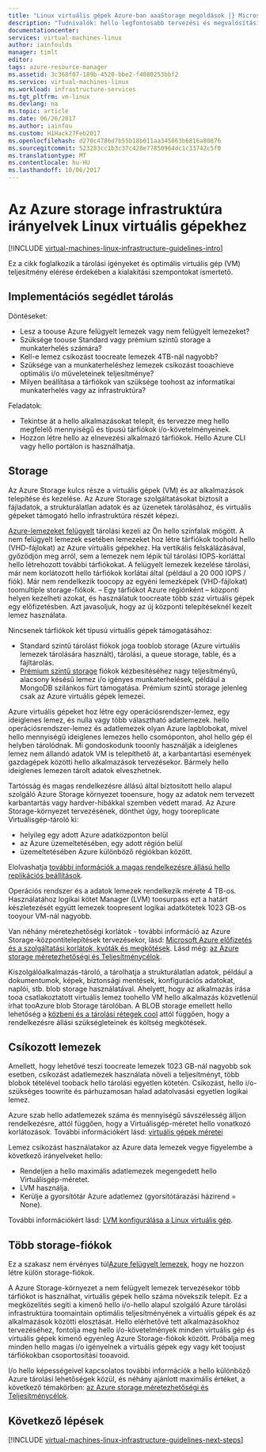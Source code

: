 ```yaml
---
title: "Linux virtuális gépek Azure-ban aaaStorage megoldások |} Microsoft Docs"
description: "Tudnivalók: hello legfontosabb tervezési és megvalósítási tárolási megoldások Azure infrastruktúra-szolgáltatásokat a telepítése."
documentationcenter: 
services: virtual-machines-linux
author: iainfoulds
manager: timlt
editor: 
tags: azure-resource-manager
ms.assetid: 3c368f07-189b-4520-bbe2-f4080253bbf2
ms.service: virtual-machines-linux
ms.workload: infrastructure-services
ms.tgt_pltfrm: vm-linux
ms.devlang: na
ms.topic: article
ms.date: 06/26/2017
ms.author: iainfou
ms.custom: H1Hack27Feb2017
ms.openlocfilehash: d270c4786d7b55b18b011aa345063b6816a80876
ms.sourcegitcommit: 523283cc1b3c37c428e77850964dc1c33742c5f0
ms.translationtype: MT
ms.contentlocale: hu-HU
ms.lasthandoff: 10/06/2017
---
```

# <a name="azure-storage-infrastructure-guidelines-for-linux-vms"></a>Az Azure storage infrastruktúra irányelvek Linux virtuális gépekhez

[!INCLUDE [virtual-machines-linux-infrastructure-guidelines-intro](../../../includes/virtual-machines-linux-infrastructure-guidelines-intro.md)]

Ez a cikk foglalkozik a tárolási igényeket és optimális virtuális gép (VM) teljesítmény elérése érdekében a kialakítási szempontokat ismertető.

## <a name="implementation-guidelines-for-storage"></a>Implementációs segédlet tárolás
Döntéseket:

* Lesz a toouse Azure felügyelt lemezek vagy nem felügyelt lemezeket?
* Szüksége toouse Standard vagy prémium szintű storage a munkaterhelés számára?
* Kell-e lemez csíkozást toocreate lemezek 4TB-nál nagyobb?
* Szüksége van a munkaterheléshez lemezek csíkozást tooachieve optimális i/o műveleteinek teljesítménye?
* Milyen beállítása a tárfiókok van szüksége toohost az informatikai munkaterhelés vagy az infrastruktúra?

Feladatok:

* Tekintse át a hello alkalmazásokat telepít, és tervezze meg hello megfelelő mennyiségű és típusú tárfiókok i/o-követelményeinek.
* Hozzon létre hello az elnevezési alkalmazó tárfiókok. Hello Azure CLI vagy hello portálon is használhatja.

## <a name="storage"></a>Storage
Az Azure Storage kulcs része a virtuális gépek (VM) és az alkalmazások telepítése és kezelése. Az Azure Storage szolgáltatásokat biztosít a fájladatok, a strukturálatlan adatok és az üzenetek tárolásához, és virtuális gépeket támogató hello infrastruktúra részét képezi.

[Azure-lemezeket felügyelt](../../storage/storage-managed-disks-overview.md) tárolási kezeli az Ön hello színfalak mögött. A nem felügyelt lemezek esetében lemezeket hoz létre tárfiókok toohold hello (VHD-fájlokat) az Azure virtuális gépekhez. Ha vertikális felskálázásával, győződjön meg arról, sem a lemezek nem lépik túl tárolási IOPS-korláttal hello létrehozott további tárfiókokat. A felügyelt lemezek kezelése tárolási, már nem korlátozott hello tárfiókok korlátai által (például a 20 000 IOPS / fiók). Már nem rendelkezik toocopy az egyéni lemezképek (VHD-fájlokat) toomultiple storage-fiókok. – Egy tárfiókot Azure régiónként – központi helyen kezelheti azokat, és használatuk toocreate több száz virtuális gépek egy előfizetésben. Azt javasoljuk, hogy az új központi telepítéseknél kezelt lemez használata.

Nincsenek tárfiókok két típusú virtuális gépek támogatásához:

* Standard szintű tárolást fiókok joga tooblob storage (Azure virtuális lemezek tárolására használt), tárolási, a queue storage, table, és a fájltárolás.
* [Prémium szintű storage](../../storage/storage-premium-storage.md) fiókok kézbesítéséhez nagy teljesítményű, alacsony késésű lemez i/o igényes munkaterhelések, például a MongoDB szilánkos fürt támogatása. Prémium szintű storage jelenleg csak az Azure virtuális gépek lemezei.

Azure virtuális gépeket hoz létre egy operációsrendszer-lemez, egy ideiglenes lemez, és nulla vagy több választható adatlemezek. hello operációsrendszer-lemez és adatlemezek olyan Azure lapblobokat, mivel hello mennyiségű ideiglenes lemezes hello csomóponton, ahol hello gép él helyben tárolódnak. Mi gondoskodunk tooonly használják a ideiglenes lemez nem állandó adatok VM is telepíthető át, a karbantartási események gazdagépek közötti hello alkalmazások tervezésekor. Bármely hello ideiglenes lemezen tárolt adatok elveszhetnek.

Tartósság és magas rendelkezésre állású által biztosított hello alapul szolgáló Azure Storage környezet tooensure, hogy az adatok nem tervezett karbantartás vagy hardver-hibákkal szemben védett marad. Az Azure Storage-környezet tervezésének, dönthet úgy, hogy tooreplicate Virtuálisgép-tároló ki:

* helyileg egy adott Azure adatközponton belül
* az Azure üzemeltetésében, egy adott régión belül
* üzemeltetésében Azure különböző régiókban között.

Elolvashatja [további információk a magas rendelkezésre állású hello replikációs beállítások](../../storage/storage-introduction.md#replication-for-durability-and-high-availability).

Operációs rendszer és a adatok lemezek rendelkezik mérete 4 TB-os. Használatához logikai kötet Manager (LVM) toosurpass ezt a határt készletezését együtt lemezek toopresent logikai adatkötetek 1023 GB-os tooyour VM-nál nagyobb.

Van néhány méretezhetőségi korlátok - további információ az Azure Storage-központitelepítések tervezésekor, lásd: [Microsoft Azure előfizetés és a szolgáltatási korlátok, kvóták és megkötések](../../azure-subscription-service-limits.md#storage-limits). Lásd még: [az Azure storage méretezhetőségi és Teljesítménycélok](../../storage/storage-scalability-targets.md).

Kiszolgálóalkalmazás-tároló, a tárolhatja a strukturálatlan adatok, például a dokumentumok, képek, biztonsági mentések, konfigurációs adatokat, naplói, stb. blob storage használatával. Ahelyett, hogy az alkalmazás írása tooa csatlakoztatott virtuális lemez toohello VM hello alkalmazás közvetlenül írhat tooAzure blob Storage tárolóban. A BLOB storage emellett hello lehetőség a [közbeni és a tárolási rétegek cool](../../storage/storage-blob-storage-tiers.md) attól függően, hogy a rendelkezésre állási szükségleteinek és költség megkötések.

## <a name="striped-disks"></a>Csíkozott lemezek
Amellett, hogy lehetővé teszi toocreate lemezek 1023 GB-nál nagyobb sok esetben, csíkozást adatlemezek használata növeli a teljesítményt, több blobok tételével tooback hello tárolási egyetlen kötetén. Csíkozást, hello i/o-szükséges toowrite és párhuzamosan halad adatolvasási egyetlen logikai lemez.

Azure szab hello adatlemezek száma és mennyiségű sávszélesség álljon rendelkezésre, attól függően, hogy a Virtuálisgép-méretet hello vonatkozó korlátozások. További információkért lásd: [virtuális gépek méretei](sizes.md)

Lemez csíkozást használatakor az Azure data lemezek vegye figyelembe a következő irányelveket hello:

* Rendeljen a hello maximális adatlemezek megengedett hello Virtuálisgép-méretet.
* LVM használja.
* Kerülje a gyorsítótár Azure adatlemez (gyorsítótárazási házirend = None).

További információkért lásd: [LVM konfigurálása a Linux virtuális gép](configure-lvm.md).

## <a name="multiple-storage-accounts"></a>Több storage-fiókok
Ez a szakasz nem érvényes túl[Azure felügyelt lemezek](../../storage/storage-managed-disks-overview.md?toc=%2fazure%2fvirtual-machines%2flinux%2ftoc.json), hogy ne hozzon létre külön storage-fiókok. 

A Azure Storage-környezet a nem felügyelt lemezek tervezésekor több tárfiókot is használhat, virtuális gépek hello száma növekszik telepít. Ez a megközelítés segíti a kimenő hello i/o-hello alapul szolgáló Azure tárolási infrastruktúra toomaintain optimális teljesítményének a virtuális gépek és az alkalmazások közötti elosztását. Hello elérhetővé tett alkalmazásokhoz tervezéséhez, fontolja meg hello i/o-követelmények minden virtuális gép és virtuális gépek kimenő egyenleg Azure Storage-fiókok között. Próbálja meg minden hello magas i/o igényelnek a virtuális gépek egy vagy két toojust tárfiókokban csoportosítási tooavoid.

I/o hello képességeivel kapcsolatos további információk a hello különböző Azure tárolási lehetőségek közül, és néhány ajánlott maximális értéket, a következő témakörben: [az Azure storage méretezhetőségi és Teljesítménycélok](../../storage/storage-scalability-targets.md).

## <a name="next-steps"></a>Következő lépések
[!INCLUDE [virtual-machines-linux-infrastructure-guidelines-next-steps](../../../includes/virtual-machines-linux-infrastructure-guidelines-next-steps.md)]

